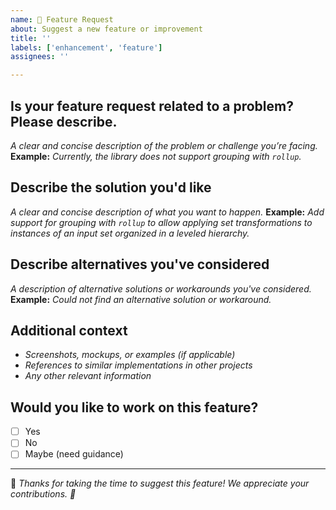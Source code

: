 ```yaml
---
name: 🚀 Feature Request
about: Suggest a new feature or improvement
title: ''
labels: ['enhancement', 'feature']
assignees: ''

---
```


## Is your feature request related to a problem? Please describe.
*A clear and concise description of the problem or challenge you’re facing.*
**Example:** *Currently, the library does not support grouping with `rollup`.*

## Describe the solution you'd like
*A clear and concise description of what you want to happen.*
**Example:** *Add support for grouping with `rollup` to allow applying set transformations to instances of an input set organized in a leveled hierarchy.*

## Describe alternatives you've considered
*A description of alternative solutions or workarounds you've considered.*
**Example:** *Could not find an alternative solution or workaround.*

## Additional context
- *Screenshots, mockups, or examples (if applicable)*
- *References to similar implementations in other projects*
- *Any other relevant information*

## Would you like to work on this feature?
- [ ] Yes
- [ ] No
- [ ] Maybe (need guidance)

---
🔹 *Thanks for taking the time to suggest this feature! We appreciate your contributions. 🙌*
